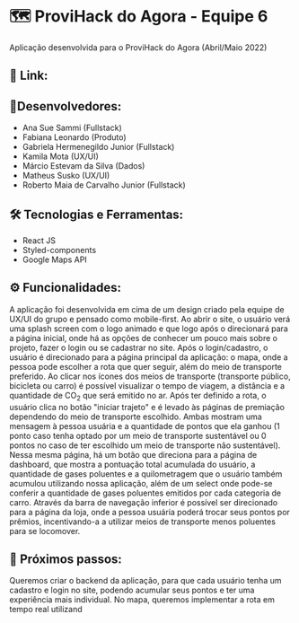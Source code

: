 # 🗺 ProviHack do Agora - Equipe 6
Aplicação desenvolvida para o ProviHack do Agora (Abril/Maio 2022)

## 🔗 Link: 

## 👥Desenvolvedores:
- Ana Sue Sammi (Fullstack)
- Fabiana Leonardo (Produto)
- Gabriela Hermenegildo Junior (Fullstack)
- Kamila Mota (UX/UI)
- Márcio Estevam da Silva (Dados)
- Matheus Susko (UX/UI)
- Roberto Maia de Carvalho Junior (Fullstack)

## 🛠 Tecnologias e Ferramentas:
- React JS
- Styled-components
- Google Maps API

## ⚙️ Funcionalidades: 
A aplicação foi desenvolvida em cima de um design criado pela equipe de UX/UI do grupo e pensado como mobile-first. 
Ao abrir o site, o usuário verá uma splash screen com o logo animado e que logo após o direcionará para a página inicial, onde há as opções de conhecer um pouco mais sobre o projeto, fazer o login ou se cadastrar no site. 
Após o login/cadastro, o usuário é direcionado para a página principal da aplicação: o mapa, onde a pessoa pode escolher a rota que quer seguir, além do meio de transporte preferido. Ao clicar nos ícones dos meios de transporte (transporte público, bicicleta ou carro) é possível visualizar o tempo de viagem, a distância e a quantidade de CO<sub>2</sub> que será emitido no ar. Após ter definido a rota, o usuário clica no botão "iniciar trajeto" e é levado às páginas de premiação dependendo do meio de transporte escolhido. Ambas mostram uma mensagem à pessoa usuária e a quantidade de pontos que ela ganhou (1 ponto caso tenha optado por um meio de transporte sustentável ou 0 pontos no caso de ter escolhido um meio de transporte não sustentável). Nessa mesma página, há um botão que direciona para a página de dashboard, que mostra a pontuação total acumulada do usuário, a quantidade de gases poluentes e a quilometragem que o usuário também acumulou utilizando nossa aplicação, além de um select onde pode-se conferir a quantidade de gases poluentes emitidos por cada categoria de carro. Através da barra de navegação inferior é possível ser direcionado para a página da loja, onde a pessoa usuária poderá trocar seus pontos por prêmios, incentivando-a a utilizar meios de transporte menos poluentes para se locomover.

## 👣 Próximos passos:
Queremos criar o backend da aplicação, para que cada usuário tenha um cadastro e login no site, podendo acumular seus pontos e ter uma experiência mais individual. No mapa, queremos implementar a rota em tempo real utilizand


